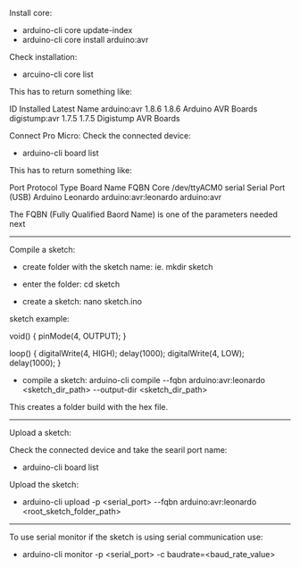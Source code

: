 Install core:
- arduino-cli core update-index
- arduino-cli core install arduino:avr

Check installation:
- arcuino-cli core list

This has to return something like:

ID            Installed Latest Name
arduino:avr   1.8.6     1.8.6  Arduino AVR Boards
digistump:avr 1.7.5     1.7.5  Digistump AVR Boards

Connect Pro Micro:
Check the connected device:
- arduino-cli board list

This has to return something like:

Port         Protocol Type              Board Name       FQBN                 Core
/dev/ttyACM0 serial   Serial Port (USB) Arduino Leonardo arduino:avr:leonardo arduino:avr

The FQBN (Fully Qualified Baord Name) is one of the parameters needed next

---------------------------------------------------------------------------------------

Compile a sketch:

- create folder with the sketch name:
ie. mkdir sketch

- enter the folder:
cd sketch

- create a sketch:
nano sketch.ino

sketch example:

void() {
    pinMode(4, OUTPUT);
}

loop() {
    digitalWrite(4, HIGH);
    delay(1000);
    digitalWrite(4, LOW);
    delay(1000);
}

- compile a sketch:
arduino-cli compile --fqbn arduino:avr:leonardo <sketch_dir_path> --output-dir <sketch_dir_path>

This creates a folder build with the hex file.

-------------------------------------------------------------------------------------------

Upload a sketch:

Check the connected device and take the searil port name:
- arduino-cli board list

Upload the sketch:
- arduino-cli upload -p <serial_port> --fqbn arduino:avr:leonardo <root_sketch_folder_path>

--------------------------------------------------------------------------------------------

To use serial monitor if the sketch is using serial communication use:
- arduino-cli monitor -p <serial_port> -c baudrate=<baud_rate_value>